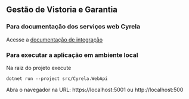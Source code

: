 ## Gestão de Vistoria e Garantia

### Para documentação dos serviços web Cyrela

Acesse a <a href="https://github.com/lucas-silva/cyrela-web-services/raw/main/docs/Documenta%C3%A7%C3%A3o%20API%20-%20Cyrela.pdf">documentação de integração</a>

### Para executar a aplicação em ambiente local

Na raiz do projeto execute

```
dotnet run --project src/Cyrela.WebApi
```

Abra o navegador na URL: https://localhost:5001 ou http://localhost:500
